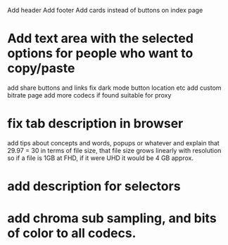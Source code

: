 Add header
Add footer
Add cards instead of buttons on index page
# Add text area with the selected options for people who want to copy/paste
add share buttons and links
fix dark mode button location etc
add custom bitrate page
add more codecs if found suitable for proxy
# fix tab description in browser 
add tips about concepts and words, popups or whatever and
explain that 29.97 = 30 in terms of file size, that file size grows linearly with resolution so if a file is 1GB at FHD, if it were UHD it would be 4 GB approx.
# add description for selectors
# add chroma sub sampling, and bits of color to all codecs.

